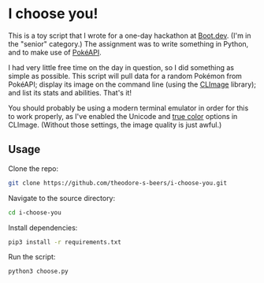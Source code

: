 # I choose you!

This is a toy script that I wrote for a one-day hackathon at
[Boot.dev](https://boot.dev/). (I'm in the "senior" category.) The assignment
was to write something in Python, and to make use of
[PokéAPI](https://pokeapi.co/).

I had very little free time on the day in question, so I did something as simple
as possible. This script will pull data for a random Pokémon from PokéAPI;
display its image on the command line (using the
[CLImage](https://github.com/pnappa/CLImage) library); and list its stats and
abilities. That's it!

You should probably be using a modern terminal emulator in order for this to
work properly, as I've enabled the Unicode and
[true color](https://en.wikipedia.org/wiki/Color_depth#True_color_%2824-bit%29)
options in CLImage. (Without those settings, the image quality is just awful.)

## Usage

Clone the repo:

```sh
git clone https://github.com/theodore-s-beers/i-choose-you.git
```

Navigate to the source directory:

```sh
cd i-choose-you
```

Install dependencies:

```sh
pip3 install -r requirements.txt
```

Run the script:

```sh
python3 choose.py
```
